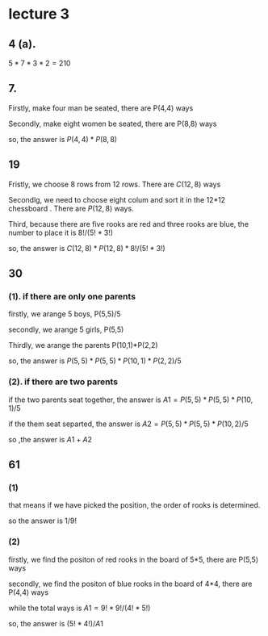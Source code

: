 # lecture 3

## 4 (a).

  $5*7*3*2 = 210$





## 7.

 Firstly, make four man be seated, there are P(4,4) ways

 Secondly, make eight women be seated, there are P(8,8) ways

 so, the answer is $P(4,4)*P(8,8)$



## 19

Fristly, we choose 8 rows from 12 rows. There are $C(12,8)$ ways

Secondlg, we need to choose eight colum and sort it in the 12*12 chessboard . There are $P(12,8)$  ways.

Third, because there are five rooks are red and three rooks are blue, the number to place it is ${8!/(5!*3!)}$

so, the answer is $C(12,8)*P(12,8)*8!/(5!*3!)$



## 30

### (1). if there are only one parents

firstly, we arange 5 boys, P(5,5)/5

secondly, we arange 5 girls, P(5,5)

Thirdly, we arange the parents P(10,1)*P(2,2)

so, the answer is $P(5,5)*P(5,5)*P(10,1)*P(2,2)/5$

### (2). if there are two parents

if the two parents seat together, the answer is $A1=P(5,5)*P(5,5)*P(10,1)/5$

if the them seat separted,  the answer is $A2 = P(5,5)*P(5,5)*P(10,2)/5$

so ,the answer is $A1+A2$



## 61

### (1)

 that means if we have picked the position, the order of rooks is determined.

 so the answer is $1/9!$

### (2) 

firstly, we find the positon of red rooks in the board of 5*5, there are P(5,5) ways

secondly, we find the positon of blue rooks in the board of 4*4, there are P(4,4) ways

while the total ways is $A1 = 9!*9!/(4!*5!)$

so, the answer is $(5!*4!)/A1$



